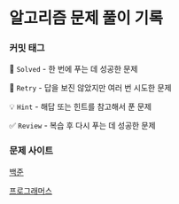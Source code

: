 # 알고리즘 문제 풀이 기록

### 커밋 태그

🎯 `Solved` - 한 번에 푸는 데 성공한 문제

🔄 `Retry` - 답을 보진 않았지만 여러 번 시도한 문제

💡 `Hint` - 해답 또는 힌트를 참고해서 푼 문제

✅ `Review` - 복습 후 다시 푸는 데 성공한 문제

### 문제 사이트

[백준](https://www.acmicpc.net)

[프로그래머스](https://programmers.co.kr)
